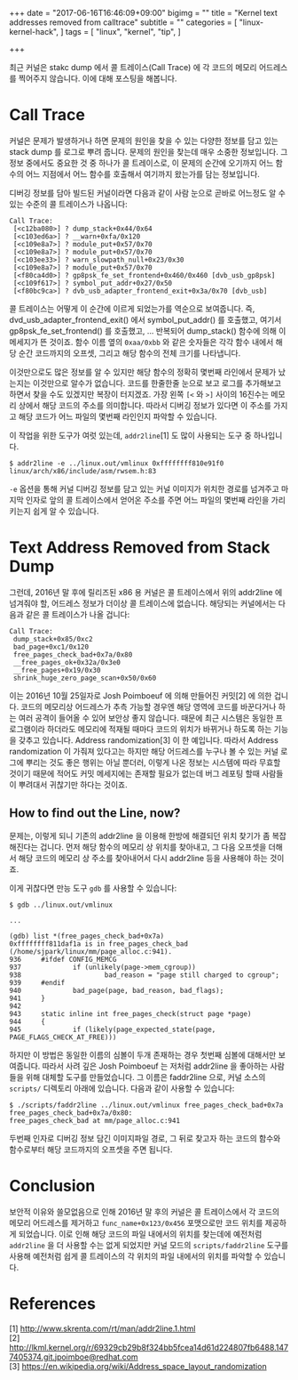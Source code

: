 +++
date = "2017-06-16T16:46:09+09:00"
bigimg = ""
title = "Kernel text addresses removed from calltrace"
subtitle = ""
categories = [
	"linux-kernel-hack",
]
tags = [
	"linux",
	"kernel",
	"tip",
]

+++

최근 커널은 stakc dump 에서 콜 트레이스(Call Trace) 에 각 코드의 메모리
어드레스를 찍어주지 않습니다.  이에 대해 포스팅을 해봅니다.


Call Trace
==========

커널은 문제가 발생하거나 하면 문제의 원인을 찾을 수 있는 다양한 정보를 담고
있는 stack dump 를 로그로 뿌려 줍니다.  문제의 원인을 찾는데 매우 소중한
정보입니다.  그 정보 중에서도 중요한 것 중 하나가 콜 트레이스로, 이 문제의
순간에 오기까지 어느 함수의 어느 지점에서 어느 함수를 호출해서 여기까지
왔는가를 담는 정보입니다.

디버깅 정보를 담아 빌드된 커널이라면 다음과 같이 사람 눈으로 곧바로 어느정도 알
수 있는 수준의 콜 트레이스가 나옵니다:
```
Call Trace:
 [<c12ba080>] ? dump_stack+0x44/0x64
 [<c103ed6a>] ? __warn+0xfa/0x120
 [<c109e8a7>] ? module_put+0x57/0x70
 [<c109e8a7>] ? module_put+0x57/0x70
 [<c103ee33>] ? warn_slowpath_null+0x23/0x30
 [<c109e8a7>] ? module_put+0x57/0x70
 [<f80ca4d0>] ? gp8psk_fe_set_frontend+0x460/0x460 [dvb_usb_gp8psk]
 [<c109f617>] ? symbol_put_addr+0x27/0x50
 [<f80bc9ca>] ? dvb_usb_adapter_frontend_exit+0x3a/0x70 [dvb_usb]
```

콜 트레이스는 어떻게 이 순간에 이르게 되었는가를 역순으로 보여줍니다.  즉,
dvd_usb_adapter_frontend_exit() 에서 symbol_put_addr() 를 호출했고, 여기서
gp8psk_fe_set_frontend() 를 호출했고, ... 반복되어 dump_stack() 함수에 의해 이
메세지가 뜬 것이죠.  함수 이름 옆의 `0xaa/0xbb` 와 같은 숫자들은 각각 함수
내에서 해당 순간 코드까지의 오프셋, 그리고 해당 함수의 전체 크기를 나타냅니다.

이것만으로도 많은 정보를 알 수 있지만 해당 함수의 정확히 몇번째 라인에서 문제가
났는지는 이것만으로 알수가 없습니다.  코드를 한줄한줄 눈으로 보고 로그를
추가해보고 하면서 찾을 수도 있겠지만 복장이 터지겠죠.  가장 왼쪽 `[<` 와 `>]`
사이의 16진수는 메모리 상에서 해당 코드의 주소를 의미합니다.  따라서 디버깅
정보가 있다면 이 주소를 가지고 해당 코드가 어느 파일의 몇번째 라인인지 파악할
수 있습니다.

이 작업을 위한 도구가 여럿 있는데, `addr2line`[1] 도 많이 사용되는 도구 중
하나입니다.
```
$ addr2line -e ../linux.out/vmlinux 0xffffffff810e91f0
linux/arch/x86/include/asm/rwsem.h:83
```

`-e` 옵션을 통해 커널 디버깅 정보를 담고 있는 커널 이미지가 위치한 경로를
넘겨주고 마지막 인자로 앞의 콜 트레이스에서 얻어온 주소를 주면 어느 파일의
몇번째 라인을 가리키는지 쉽게 알 수 있습니다.


Text Address Removed from Stack Dump
====================================

그런데, 2016년 말 후에 릴리즈된 x86 용 커널은 콜 트레이스에서 위의 addr2line
에 넘겨줘야 할, 어드레스 정보가 더이상 콜 트레이스에 없습니다.  해당되는
커널에서는 다음과 같은 콜 트레이스가 나올 겁니다:
```
Call Trace:
 dump_stack+0x85/0xc2
 bad_page+0xc1/0x120
 free_pages_check_bad+0x7a/0x80
 __free_pages_ok+0x32a/0x3e0
 __free_pages+0x19/0x30
 shrink_huge_zero_page_scan+0x50/0x60
```

이는 2016년 10월 25일자로 Josh Poimboeuf 에 의해 만들어진 커밋[2] 에 의한
겁니다.  코드의 메모리상 어드레스가 추측 가능할 경우엔 해당 영역에 코드를
바꾼다거나 하는 여러 공격이 들어올 수 있어 보안상 좋지 않습니다.  때문에 최근
시스템은 동일한 프로그램이라 하더라도 메모리에 적재될 때마다 코드의 위치가
바뀌거나 하도록 하는 기능을 갖추고 있습니다.  Address randomization[3] 이 한
예입니다.  따라서 Address randomization 이 가줘져 있다고는 하지만 해당
어드레스를 누구나 볼 수 있는 커널 로그에 뿌리는 것도 좋은 행위는 아닐 뿐더러,
이렇게 나온 정보는 시스템에 따라 무효할 것이기 때문에 적어도 커밋 메세지에는
존재할 필요가 없는데 버그 레포팅 할때 사람들이 뿌려대서 귀찮기만 하다는 것이죠.


How to find out the Line, now?
------------------------------

문제는, 이렇게 되니 기존의 addr2line 을 이용해 한방에 해결되던 위치 찾기가 좀
복잡해진다는 겁니다.  먼저 해당 함수의 메모리 상 위치를 찾아내고, 그 다음
오프셋을 더해서 해당 코드의 메모리 상 주소를 찾아내어서 다시 addr2line 등을
사용해야 하는 것이죠.

이게 귀찮다면 만능 도구 `gdb` 를 사용할 수 있습니다:
```
$ gdb ../linux.out/vmlinux

...

(gdb) list *(free_pages_check_bad+0x7a)
0xffffffff811daf1a is in free_pages_check_bad (/home/sjpark/linux/mm/page_alloc.c:941).
936     #ifdef CONFIG_MEMCG
937             if (unlikely(page->mem_cgroup))
938                     bad_reason = "page still charged to cgroup";
939     #endif
940             bad_page(page, bad_reason, bad_flags);
941     }
942
943     static inline int free_pages_check(struct page *page)
944     {
945             if (likely(page_expected_state(page, PAGE_FLAGS_CHECK_AT_FREE)))
```

하지만 이 방법은 동일한 이름의 심볼이 두개 존재하는 경우 첫번째 심볼에 대해서만
보여줍니다.  따라서 사려 깊은 Josh Poimboeuf 는 저처럼 addr2line 을 좋아하는
사람들을 위해 대체할 도구를 만들었습니다.  그 이름은 faddr2line 으로, 커널
소스의 `scripts/` 디렉토리 아래에 있습니다.  다음과 같이 사용할 수 있습니다:
```
$ ./scripts/faddr2line ../linux.out/vmlinux free_pages_check_bad+0x7a
free_pages_check_bad+0x7a/0x80:
free_pages_check_bad at mm/page_alloc.c:941
```

두번째 인자로 디버깅 정보 담긴 이미지파일 경로, 그 뒤로 찾고자 하는 코드의
함수와 함수로부터 해당 코드까지의 오프셋을 주면 됩니다.


Conclusion
==========

보안적 이유와 쓸모없음으로 인해 2016년 말 후의 커널은 콜 트레이스에서 각 코드의
메모리 어드레스를 제거하고 `func_name+0x123/0x456` 포맷으로만 코드 위치를
제공하게 되었습니다.  이로 인해 해당 코드의 파일 내에서의 위치를 찾는데에
예전처럼 `addr2line` 을 더 사용할 수는 없게 되었지만 커널 모드의
`scripts/faddr2line` 도구를 사용해 예전처럼 쉽게 콜 트레이스의 각 위치의 파일
내에서의 위치를 파악할 수 있습니다.


References
==========

[1] http://www.skrenta.com/rt/man/addr2line.1.html  
[2] http://lkml.kernel.org/r/69329cb29b8f324bb5fcea14d61d224807fb6488.1477405374.git.jpoimboe@redhat.com  
[3] https://en.wikipedia.org/wiki/Address_space_layout_randomization
